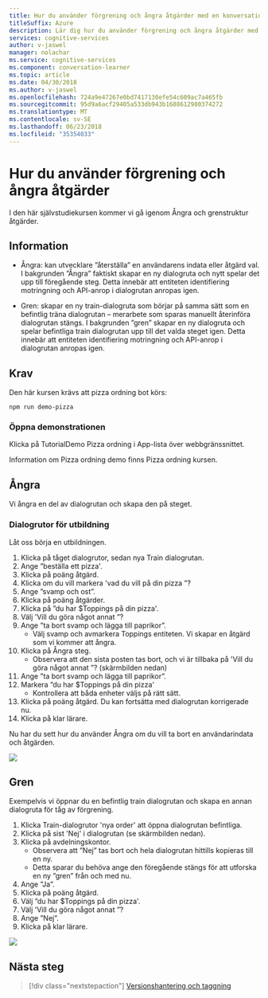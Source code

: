 ```yaml
---
title: Hur du använder förgrening och ångra åtgärder med en konversation deltagaren program - kognitiva Microsoft-tjänster | Microsoft Docs
titleSuffix: Azure
description: Lär dig hur du använder förgrening och ångra åtgärder med en konversation deltagaren program.
services: cognitive-services
author: v-jaswel
manager: nolachar
ms.service: cognitive-services
ms.component: conversation-learner
ms.topic: article
ms.date: 04/30/2018
ms.author: v-jaswel
ms.openlocfilehash: 724a9e47267e0bd7417130efe54c609ac7a465fb
ms.sourcegitcommit: 95d9a6acf29405a533db943b1688612980374272
ms.translationtype: MT
ms.contentlocale: sv-SE
ms.lasthandoff: 06/23/2018
ms.locfileid: "35354033"
---
```

# <a name="how-to-use-branching-and-undo-operations"></a>Hur du använder förgrening och ångra åtgärder
I den här självstudiekursen kommer vi gå igenom Ångra och grenstruktur åtgärder.

## <a name="details"></a>Information
- Ångra: kan utvecklare ”återställa” en användarens indata eller åtgärd val. I bakgrunden ”Ångra” faktiskt skapar en ny dialogruta och nytt spelar det upp till föregående steg.  Detta innebär att entiteten identifiering motringning och API-anrop i dialogrutan anropas igen.

- Gren: skapar en ny train-dialogruta som börjar på samma sätt som en befintlig träna dialogrutan – merarbete som sparas manuellt återinföra dialogrutan stängs. I bakgrunden ”gren” skapar en ny dialogruta och spelar befintliga train dialogrutan upp till det valda steget igen.  Detta innebär att entiteten identifiering motringning och API-anrop i dialogrutan anropas igen.


## <a name="requirements"></a>Krav
Den här kursen krävs att pizza ordning bot körs:

    npm run demo-pizza

### <a name="open-the-demo"></a>Öppna demonstrationen

Klicka på TutorialDemo Pizza ordning i App-lista över webbgränssnittet. 

Information om Pizza ordning demo finns Pizza ordning kursen.

## <a name="undo"></a>Ångra

Vi ångra en del av dialogrutan och skapa den på steget.

### <a name="training-dialogs"></a>Dialogrutor för utbildning
Låt oss börja en utbildningen. 

1. Klicka på tåget dialogrutor, sedan nya Train dialogrutan.
1. Ange ”beställa ett pizza'.
2. Klicka på poäng åtgärd.
3. Klicka om du vill markera 'vad du vill på din pizza ”?
4. Ange ”svamp och ost”.
5. Klicka på poäng åtgärder.
3. Klicka på ”du har $Toppings på din pizza'.
6. Välj 'Vill du göra något annat ”?
7. Ange ”ta bort svamp och lägga till paprikor”.
    - Välj svamp och avmarkera Toppings entiteten. Vi skapar en åtgärd som vi kommer att ångra.
2. Klicka på Ångra steg.
    - Observera att den sista posten tas bort, och vi är tillbaka på 'Vill du göra något annat ”?  (skärmbilden nedan)
2. Ange ”ta bort svamp och lägga till paprikor”.
8. Markera ”du har $Toppings på din pizza'
    - Kontrollera att båda enheter väljs på rätt sätt.
2. Klicka på poäng åtgärd. Du kan fortsätta med dialogrutan korrigerade nu.
4. Klicka på klar lärare.

Nu har du sett hur du använder Ångra om du vill ta bort en användarindata och åtgärden.

![](../media/tutorial15_undo.PNG)

## <a name="branch"></a>Gren

Exempelvis vi öppnar du en befintlig train dialogrutan och skapa en annan dialogruta för tåg av förgrening.

1. Klicka Train-dialogrutor 'nya order' att öppna dialogrutan befintliga. 
2. Klicka på sist 'Nej' i dialogrutan (se skärmbilden nedan).
3. Klicka på avdelningskontor.
    - Observera att ”Nej” tas bort och hela dialogrutan hittills kopieras till en ny. 
    - Detta sparar du behöva ange den föregående stängs för att utforska en ny ”gren” från och med nu.
1. Ange ”Ja”.
2. Klicka på poäng åtgärd.
3. Välj ”du har $Toppings på din pizza'.
6. Välj 'Vill du göra något annat ”?
7. Ange ”Nej”.
4. Klicka på klar lärare.

![](../media/tutorial15_branch.PNG)

## <a name="next-steps"></a>Nästa steg

> [!div class="nextstepaction"]
> [Versionshantering och taggning](./16-versioning-and-tagging.md)
